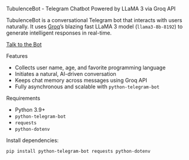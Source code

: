 TubulenceBot - Telegram Chatbot Powered by LLaMA 3 via Groq API

TubulenceBot is a conversational Telegram bot that interacts with users naturally. It uses [Groq](https://console.groq.com/)’s blazing fast LLaMA 3 model (`llama3-8b-8192`) to generate intelligent responses in real-time.

 [Talk to the Bot](https://t.me/tubulenceBot)

Features

- Collects user name, age, and favorite programming language
- Initiates a natural, AI-driven conversation
- Keeps chat memory across messages using Groq API
- Fully asynchronous and scalable with `python-telegram-bot`

Requirements

- Python 3.9+
- `python-telegram-bot`
- `requests`
- `python-dotenv`

Install dependencies:

```bash
pip install python-telegram-bot requests python-dotenv
